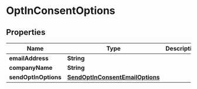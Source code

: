 

# OptInConsentOptions


## Properties

| Name | Type | Description | Notes |
|------------ | ------------- | ------------- | -------------|
|**emailAddress** | **String** |  |  |
|**companyName** | **String** |  |  [optional] |
|**sendOptInOptions** | [**SendOptInConsentEmailOptions**](SendOptInConsentEmailOptions) |  |  [optional] |



